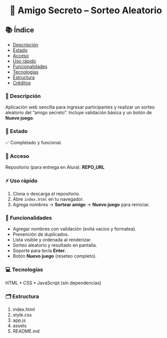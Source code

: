 <h1 align="center">🎯 Amigo Secreto – Sorteo Aleatorio</h1>

## 📚 Índice
- [Descripción](#-descripción)
- [Estado](#-estado)
- [Acceso](#-acceso)
- [Uso rápido](#-uso-rápido)
- [Funcionalidades](#-funcionalidades)
- [Tecnologías](#-tecnologías)
- [Estructura](#-estructura)
- [Créditos](#-créditos)

### 📝 Descripción
Aplicación web sencilla para ingresar participantes y realizar un sorteo aleatorio del “amigo secreto”. Incluye validación básica y un botón de **Nuevo juego**.

### 🚀 Estado
✅ Completado y funcional.

### 🔗 Acceso
Repositorio (para entrega en Alura): **REPO_URL**

### ⚡ Uso rápido
1. Clona o descarga el repositorio.  
2. Abre `index.html` en tu navegador.  
3. Agrega nombres → **Sortear amigo** → **Nuevo juego** para reiniciar.

### 🎯 Funcionalidades
- Agregar nombres con validación (evita vacíos y formatea).
- Prevención de duplicados.
- Lista visible y ordenada al renderizar.
- Sorteo aleatorio y resultado en pantalla.
- Soporte para tecla **Enter**.
- Botón **Nuevo juego** (reseteo completo).

### 💻 Tecnologías
HTML • CSS • JavaScript (sin dependencias)

### 🗂️ Estructura
1. index.html
2. style.css
3. app.js
4. assets
5. README.md
